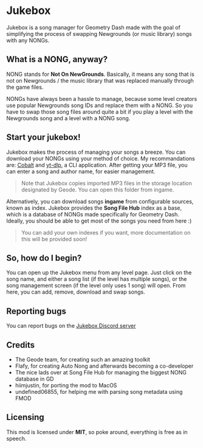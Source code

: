 # Jukebox

Jukebox is a song manager for Geometry Dash made with the goal of simplifying the process of swapping Newgrounds (or music library) songs with any NONGs.

## What is a NONG, anyway?

NONG stands for **Not On NewGrounds**. Basically, it means any song that is not on Newgrounds / the music library that was replaced manually through the game files. 

NONGs have always been a hassle to manage, because some level creators use popular Newgrounds song IDs and replace them with a NONG. So you have to swap those song files around quite a bit if you play a level with the Newgrounds song and a level with a NONG song.

## Start your jukebox!

Jukebox makes the process of managing your songs a breeze. You can download your NONGs using your method of choice. My recommandations are: [Cobalt](https://cobalt.tools/) and [yt-dlp](https://github.com/yt-dlp/yt-dlp), a CLI application. After getting your MP3 file, you can enter a song and author name, for easier management.

> Note that Jukebox copies imported MP3 files in the storage location designated by Geode. You can open this folder from ingame.

Alternatively, you can download songs **ingame** from configurable sources, known as index. Jukebox provides the **Song File Hub** index as a base, which is a database of NONGs made specifically for Geometry Dash. Ideally, you should be able to get most of the songs you need from here :) 

> You can add your own indexes if you want, more documentation on this will be provided soon!

## So, how do I begin?

You can open up the Jukebox menu from any level page. Just click on the song name, and either a song list (if the level has multiple songs), or the song management screen (if the level only uses 1 song) will open. From here, you can add, remove, download and swap songs.

## Reporting bugs

You can report bugs on the [Jukebox Discord server](https://discord.gg/SFE7qxYFyU)

## Credits

- The Geode team, for creating such an amazing toolkit
- Flafy, for creating Auto Nong and afterwards becoming a co-developer
- The nice lads over at Song File Hub for managing the biggest NONG database in GD
- hiimjustin, for porting the mod to MacOS
- undefined06855, for helping me with parsing song metadata using FMOD

## Licensing

This mod is licensed under **MIT**, so poke around, everything is free as in speech.
